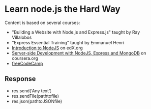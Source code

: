 ﻿# Learn node.js the Hard Way
Content is based on several courses:
- "Building a Website with Node.js and Express.js" taught by Ray Villalobos
- "Express Essential Training" taught by Emmanuel Henri
- [Introduction to NodeJS](https://www.edx.org/course/introduction-to-nodejs-0) on edX.org
- [Server-side Development with NodeJS, Express and MongoDB](https://www.coursera.org/learn/server-side-nodejs) on coursera.org
- [freeCodeCamp](https://www.freecodecamp.org/learn/)



## Response
- res.send('Any text')
- res.sendFile(pathtofile)
- res.json(pathtoJSONfile)



